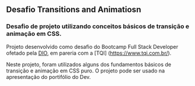 ﻿


## Desafio Transitions and Animatiosn

### Desafio de projeto utilizando conceitos básicos de transição e animação em CSS.

Projeto desenvolvido como desafio do Bootcamp Full Stack Developer ofetado pela [DIO](https://web.dio.me/home), em pareria com a [TQI] (https://www.tqi.com.br/).



Neste projeto, foram utilizados alguns dos fundamentos básicos de transição e animação em CSS puro. O projeto pode ser usado na apresentação do portifólio do Dev.

